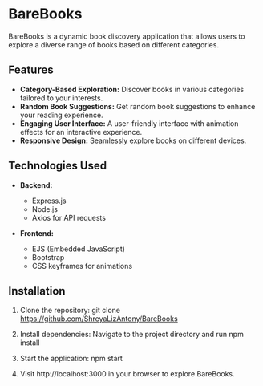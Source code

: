 # BareBooks

BareBooks is a dynamic book discovery application that allows users to explore a diverse range of books based on different categories.

## Features

- **Category-Based Exploration:** Discover books in various categories tailored to your interests.
- **Random Book Suggestions:** Get random book suggestions to enhance your reading experience.
- **Engaging User Interface:** A user-friendly interface with animation effects for an interactive experience.
- **Responsive Design:** Seamlessly explore books on different devices.

## Technologies Used

- **Backend:**
  - Express.js
  - Node.js
  - Axios for API requests

- **Frontend:**
  - EJS (Embedded JavaScript)
  - Bootstrap
  - CSS keyframes for animations

## Installation

1. Clone the repository:
   git clone https://github.com/ShreyaLizAntony/BareBooks

2. Install dependencies:
   Navigate to the project directory and run
   npm install

3. Start the application:
   npm start

4. Visit http://localhost:3000 in your browser to explore BareBooks.
 
